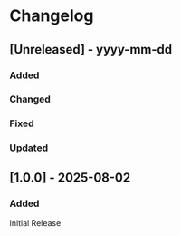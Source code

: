 # Changelog
## [Unreleased] - yyyy-mm-dd

### Added

### Changed

### Fixed

### Updated

## [1.0.0] - 2025-08-02

### Added
Initial Release